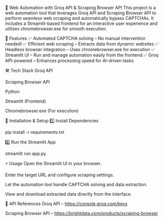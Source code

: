 🚀 Web Automation with Groq API & Scraping Browser API
This project is a web automation tool that leverages Groq API and Scraping Browser API to perform seamless web scraping and automatically bypass CAPTCHAs. It includes a Streamlit-based frontend for an interactive user experience and utilizes chromebrowser.exe for smooth execution.

🌟 Features
✅ Automated CAPTCHA solving – No manual intervention needed!
✅ Efficient web scraping – Extracts data from dynamic websites
✅ Headless browser integration – Uses chromebrowser.exe for execution
✅ Streamlit UI – Run and manage automation easily from the frontend
✅ Groq API-powered – Enhances processing speed for AI-driven tasks

🛠️ Tech Stack
Groq API

Scraping Browser API

Python

Streamlit (Frontend)

Chromebrowser.exe (For execution)

🚀 Installation & Setup
1️⃣ Install Dependencies

pip install -r requirements.txt

2️⃣ Run the Streamlit App

streamlit run app.py

⚡ Usage
Open the Streamlit UI in your browser.

Enter the target URL and configure scraping settings.

Let the automation tool handle CAPTCHA solving and data extraction.

View and download extracted data directly from the interface.

🔗 API References
Groq API – https://console.groq.com/keys

Scraping Browser API – https://brightdata.com/products/scraping-browser


